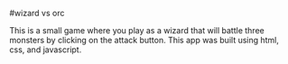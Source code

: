 #wizard vs orc

This is a small game where you play as a wizard that will battle three monsters by clicking on the attack button. This 
app was built using html, css, and javascript.